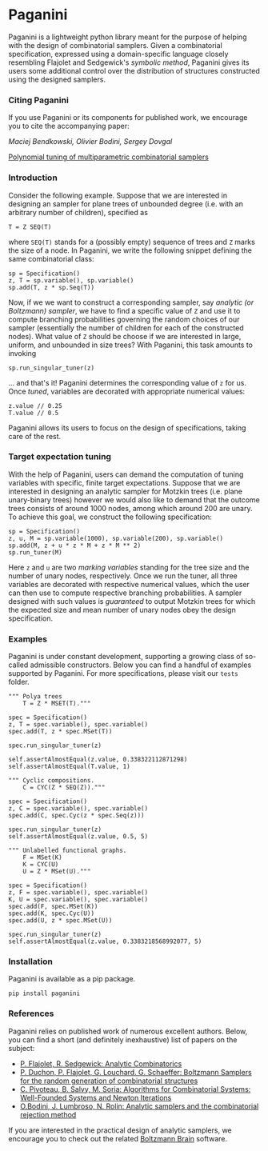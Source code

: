 # Paganini
Paganini is a lightweight python library meant for the purpose of helping with the design of combinatorial samplers. Given a combinatorial specification, expressed using a domain-specific language closely resembling Flajolet and Sedgewick's *symbolic method*, Paganini gives its users some additional control over the distribution of structures constructed using the designed samplers.

### Citing Paganini
If you use Paganini or its components for published work,  we encourage you to cite the accompanying paper:

*Maciej Bendkowski, Olivier Bodini, Sergey Dovgal*

[Polynomial tuning of multiparametric combinatorial samplers](https://epubs.siam.org/doi/10.1137/1.9781611975062.9)

### Introduction

Consider the following example. Suppose that we are interested in designing an sampler for plane trees of unbounded degree (i.e. with an arbitrary number of children), specified as 

```
T = Z SEQ(T)
```
where `SEQ(T)` stands for a (possibly empty) sequence of trees and `Z` marks the size of a node.
In Paganini, we write the following snippet defining the same combinatorial class:

```
sp = Specification()
z, T = sp.variable(), sp.variable()
sp.add(T, z * sp.Seq(T))
```

Now, if we we want to construct a corresponding sampler, say *analytic (or Boltzmann) sampler*, we have to find a specific value of `Z` and use it to compute branching probabilities governing the random choices of our sampler (essentially the number of children for each of the constructed nodes). What value of `Z` should be choose if we are interested in large, uniform, and unbounded in size trees? With Paganini, this task amounts to invoking

```
sp.run_singular_tuner(z)
```

... and that's it! Paganini determines the corresponding value of `z` for us.
Once *tuned*, variables are decorated with appropriate numerical values:

```
z.value // 0.25
T.value // 0.5
```
Paganini allows its users to focus on the design of specifications, taking care of the rest.

### Target expectation tuning
With the help of Paganini, users can demand the computation of tuning variables with specific, finite target expectations. Suppose that we are interested in designing an analytic sampler for Motzkin trees (i.e. plane unary-binary trees) however we would also like to demand that the outcome trees consists of around 1000 nodes, among which around 200 are  unary. To achieve this goal, we construct the following specification:

```
sp = Specification()                                                    
z, u, M = sp.variable(1000), sp.variable(200), sp.variable()            
sp.add(M, z + u * z * M + z * M ** 2)                                    
sp.run_tuner(M) 
```
Here `z` and `u` are two *marking variables* standing for the tree size and the number of unary nodes, respectively. Once we run the tuner, all three variables are decorated with respective numerical values, which the user can then use to compute respective branching probabilities. A sampler designed with such values is *guaranteed* to output Motzkin trees for which the expected size and mean number of unary nodes obey the design specification.

### Examples
Paganini is under constant development, supporting a growing class of so-called admissible constructors. Below you can find a handful of examples supported by Paganini. For more specifications, please visit our `tests` folder.

```
""" Polya trees
    T = Z * MSET(T)."""

spec = Specification()
z, T = spec.variable(), spec.variable()
spec.add(T, z * spec.MSet(T))

spec.run_singular_tuner(z)

self.assertAlmostEqual(z.value, 0.338322112871298)
self.assertAlmostEqual(T.value, 1)
```

```
""" Cyclic compositions.
    C = CYC(Z * SEQ(Z))."""

spec = Specification()
z, C = spec.variable(), spec.variable()
spec.add(C, spec.Cyc(z * spec.Seq(z)))

spec.run_singular_tuner(z)
self.assertAlmostEqual(z.value, 0.5, 5)
```

```
""" Unlabelled functional graphs.
    F = MSet(K)
    K = CYC(U)
    U = Z * MSet(U)."""

spec = Specification()
z, F = spec.variable(), spec.variable()
K, U = spec.variable(), spec.variable()
spec.add(F, spec.MSet(K))
spec.add(K, spec.Cyc(U))
spec.add(U, z * spec.MSet(U))

spec.run_singular_tuner(z)
self.assertAlmostEqual(z.value, 0.3383218568992077, 5)
```

### Installation
Paganini is available as a pip package.
```
pip install paganini
```

### References
Paganini relies on published work of numerous excellent authors. Below, you can find a short (and definitely inexhaustive) list of papers on the subject:

- [P. Flajolet, R. Sedgewick: Analytic Combinatorics](http://algo.inria.fr/flajolet/Publications/book.pdf)
- [P. Duchon, P. Flajolet, G. Louchard. G. Schaeffer: Boltzmann Samplers for
   the random generation of combinatorial structures](http://algo.inria.fr/flajolet/Publications/DuFlLoSc04.pdf)
- [C. Pivoteau, B. Salvy, M. Soria: Algorithms for Combinatorial Systems:
   Well-Founded Systems and Newton Iterations](https://www.sciencedirect.com/science/article/pii/S0097316512000908)
- [O.Bodini, J. Lumbroso, N. Rolin: Analytic samplers and the combinatorial rejection method](https://dl.acm.org/citation.cfm?id=2790220&dl=ACM&coll=DL)

If you are interested in the practical design of analytic samplers, we encourage you to check out the related [Boltzmann Brain](https://github.com/maciej-bendkowski/boltzmann-brain) software.
